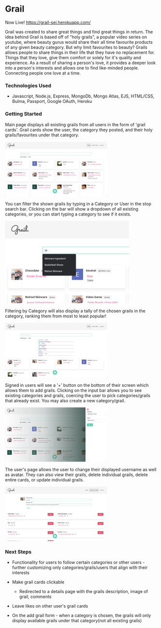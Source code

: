 # Grail

Now Live! https://grail-sei.herokuapp.com/

Grail was created to share great things and find great things in return. The idea behind Grail is based off of "holy grails", a popular video series on youtube, where beauty gurus would share their all time favourite products of any given beauty category. But why limit favourites to beauty? Grails allows people to share things in their life that they have no replacement for. Things that they love, give them comfort or solely for it's quality and experience. As a result of sharing a person's love, it provides a deeper look into a person's interests and allows one to find like-minded people. Connecting people one love at a time.

### Technologies Used

- Javascript, Node.js, Express, MongoDb, Mongo Atlas, EJS, HTML/CSS, Bulma, Passport, Google OAuth, Heroku

### Getting Started

Main page displays all existing grails from all users in the form of 'grail cards'. Grail cards show the user, the category they posted, and their holy grails/favourites under that category.


<img src="/images/main_page.png" alt="main_page" style="zoom:33%;" />

You can filter the shown grails by typing in a Category or User in the stop search bar. 
Clicking on the bar will show a dropdown of all existing categories, or you can start typing a category to see if it exists.

<img src="/images/search_bar.png" alt="search_bar" style="zoom:40%;" />

Filtering by Category will also display a tally of the chosen grails in the category, ranking them from most to least popular!


<img src="/images/category_page.png" alt="category_page" style="zoom:33%;" />

Signed in users will see a '+' button on the bottom of their screen which allows them to add grails.
Clicking on the input bar allows you to see existing categories and grails, coercing the user to pick categories/grails that already exist.
You may also create a new category/grail.

<img src="/images/form_page.png" alt="form_page" style="zoom:33%;" />

The user's page allows the user to change their displayed username as well as avatar.
They can also view their grails, delete individual grails, delete entire cards, or update individual grails.

<img src="/images/user_page.png" alt="user_page" style="zoom:33%;" />


### Next Steps

- Functionality for users to follow certain categories or other users - further customizing only categories/grails/users that align with their interests

- Make grail cards clickable 

  - Redirected to a details page with the grails description, image of grail, comments

- Leave likes on other user's grail cards

- On the add grail form - when a category is chosen, the grails will only display available grails under that category(not all existing grails)

  
